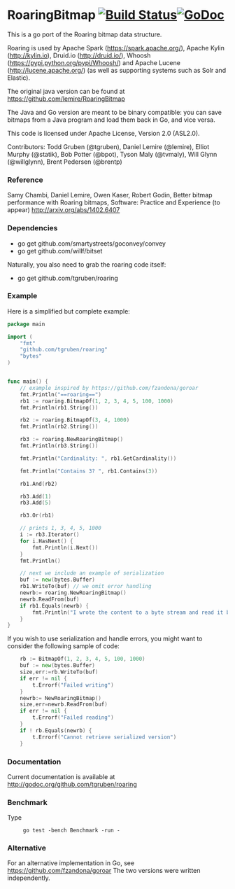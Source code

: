 RoaringBitmap [![Build Status](https://travis-ci.org/tgruben/roaring.png)](https://travis-ci.org/tgruben/roaring)[![GoDoc](https://godoc.org/github.com/tgruben/roaring?status.svg)](https://godoc.org/github.com/tgruben/roaring) 
=============

This is a go port of the Roaring bitmap data structure. 

Roaring is  used by Apache Spark (https://spark.apache.org/), Apache Kylin (http://kylin.io),
Druid.io (http://druid.io/), Whoosh (https://pypi.python.org/pypi/Whoosh/) 
and  Apache Lucene (http://lucene.apache.org/) (as well as supporting systems
such as Solr and Elastic). 

The original java version can be found at https://github.com/lemire/RoaringBitmap

The Java and Go version are meant to be binary compatible: you can save bitmaps
from a Java program and load them back in Go, and vice versa. 


This code is licensed under Apache License, Version 2.0 (ASL2.0). 

Contributors: Todd Gruben (@tgruben), Daniel Lemire (@lemire), Elliot Murphy (@statik), Bob Potter (@bpot), Tyson Maly (@tvmaly), Will Glynn (@willglynn), Brent Pedersen (@brentp) 

### Reference

Samy Chambi, Daniel Lemire, Owen Kaser, Robert Godin, Better bitmap performance with Roaring bitmaps, Software: Practice and Experience (to appear) http://arxiv.org/abs/1402.6407

### Dependencies

  - go get github.com/smartystreets/goconvey/convey
  - go get github.com/willf/bitset

Naturally, you also need to grab the roaring code itself:
  - go get github.com/tgruben/roaring


### Example

Here is a simplified but complete example:

```go
package main

import (
    "fmt"
    "github.com/tgruben/roaring"
    "bytes"
)


func main() {
    // example inspired by https://github.com/fzandona/goroar
    fmt.Println("==roaring==")
    rb1 := roaring.BitmapOf(1, 2, 3, 4, 5, 100, 1000)
    fmt.Println(rb1.String())

    rb2 := roaring.BitmapOf(3, 4, 1000)
    fmt.Println(rb2.String())

    rb3 := roaring.NewRoaringBitmap()
    fmt.Println(rb3.String())

    fmt.Println("Cardinality: ", rb1.GetCardinality())

    fmt.Println("Contains 3? ", rb1.Contains(3))

    rb1.And(rb2)

    rb3.Add(1)
    rb3.Add(5)

    rb3.Or(rb1)

    // prints 1, 3, 4, 5, 1000
    i := rb3.Iterator()
    for i.HasNext() {
        fmt.Println(i.Next())
    }
    fmt.Println()

    // next we include an example of serialization
    buf := new(bytes.Buffer)
    rb1.WriteTo(buf) // we omit error handling
    newrb:= roaring.NewRoaringBitmap()
    newrb.ReadFrom(buf)
    if rb1.Equals(newrb) {
    	fmt.Println("I wrote the content to a byte stream and read it back.")
    }
}
```

If you wish to use serialization and handle errors, you might want to 
consider the following sample of code:

```go
	rb := BitmapOf(1, 2, 3, 4, 5, 100, 1000)
	buf := new(bytes.Buffer)
	size,err:=rb.WriteTo(buf)
	if err != nil {
		t.Errorf("Failed writing")
	}
	newrb:= NewRoaringBitmap()
	size,err=newrb.ReadFrom(buf)
	if err != nil {
		t.Errorf("Failed reading")
	}
	if ! rb.Equals(newrb) {
		t.Errorf("Cannot retrieve serialized version")
	}
```




### Documentation

Current documentation is available at http://godoc.org/github.com/tgruben/roaring

### Benchmark

Type

         go test -bench Benchmark -run -

### Alternative

For an alternative implementation in Go, see https://github.com/fzandona/goroar
The two versions were written independently.
